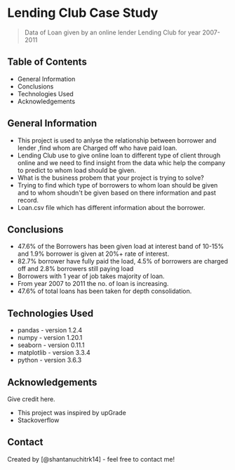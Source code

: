 # Lending Club Case Study
> Data of Loan given by an online lender Lending Club for year 2007-2011


## Table of Contents
* General Information
* Conclusions
* Technologies Used
* Acknowledgements 


## General Information
- This project is used to anlyse the relationship between borrower and lender ,find whom are Charged off who have paid loan.
- Lending Club use to give online loan to different type of client through online and we need to find insight from the data whic help the company to predict to whom load should be given.
- What is the business probem that your project is trying to solve?
- Trying to find which type of borrowers to whom loan should be given  and to whom shoudn't be given based on there information and past record.
- Loan.csv file which has different information about the borrower.



## Conclusions
- 47.6% of the Borrowers has been given load at interest band of 10-15% and 1.9% borrower is given at 20%+ rate of interest.
- 82.7% borrower have fully paid the load, 4.5% of borrowers are charged off and 2.8% borrowers still paying load
- Borrowers with 1 year of job takes majority of loan.
- From year 2007 to 2011 the no. of loan is increasing.
- 47.6% of total loans has been taken for depth consolidation.



## Technologies Used
- pandas - version 1.2.4
- numpy - version 1.20.1
- seaborn - version 0.11.1
- matplotlib - version 3.3.4
- python - version 3.6.3



## Acknowledgements
Give credit here.
- This project was inspired by upGrade
- Stackoverflow


## Contact
Created by [@shantanuchitrk14] - feel free to contact me!
